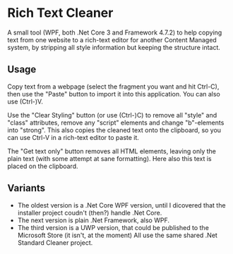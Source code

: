 Rich Text Cleaner
=================

A small tool (WPF, both .Net Core 3 and Framework 4.7.2) to help copying text from one website to a rich-text editor for another Content Managed system, 
by stripping all style information but keeping the structure intact.

Usage
-----

Copy text from a webpage (select the fragment you want and hit Ctrl-C), then use the "Paste" button to import it into this application. You can also use (Ctrl-)V.

Use the "Clear Styling" button (or use (Ctrl-)C) to remove all "style" and "class" attributes, remove any "script" elements and change "b"-elements into "strong".
This also copies the cleaned text onto the clipboard, so you can use Ctrl-V in a rich-text editor to paste it.

The "Get text only" button removes all HTML elements, leaving only the plain text (with some attempt at sane formatting). Here also this text is placed on the clipboard.

Variants
--------

* The oldest version is a .Net Core WPF version, until I dicovered that the installer project coudn't (then?) handle .Net Core.
* The next version is plain .Net Framework, also WPF.
* The third version is a UWP version, that could be published to the Microsoft Store (it isn't, at the moment)
All use the same shared .Net Standard Cleaner project.
